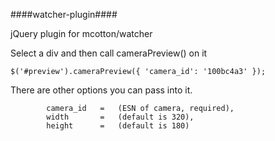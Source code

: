 ####watcher-plugin####

jQuery plugin for mcotton/watcher

Select a div and then call cameraPreview() on it

    $('#preview').cameraPreview({ 'camera_id': '100bc4a3' });


There are other options you can pass into it.


            camera_id   =   (ESN of camera, required),
            width       =   (default is 320),
            height      =   (default is 180)
